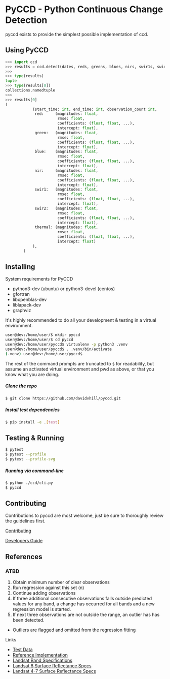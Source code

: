# PyCCD - Python Continuous Change Detection
pyccd exists to provide the simplest possible implementation of ccd.

## Using PyCCD
```python
>>> import ccd
>>> results = ccd.detect(dates, reds, greens, blues, nirs, swir1s, swir2s, thermals, qas)
>>> 
>>> type(results)
tuple
>>> type(results[0])
collections.namedtuple
>>>
>>> results[0]
(
            (start_time: int, end_time: int, observation_count int,
             red:     (magnitudes: float,
                       rmse: float,
                       coefficients: (float, float, ...),
                       intercept: float),
             green:   (magnitudes: float,
                       rmse: float,
                       coefficients: (float, float, ...),
                       intercept: float),
             blue:    (magnitudes: float,
                       rmse: float,
                       coefficients: (float, float, ...),
                       intercept: float),
             nir:     (magnitudes: float,
                       rmse: float,
                       coefficients: (float, float, ...),
                       intercept: float),
             swir1:   (magnitudes: float,
                       rmse: float,
                       coefficients: (float, float, ...),
                       intercept: float),
             swir2:   (magnitudes: float,
                       rmse: float,
                       coefficients: (float, float, ...),
                       intercept: float),
             thermal: (magnitudes: float,
                       rmse: float,
                       coefficients: (float, float, ...),
                       intercept: float)
            ),
        )
```

## Installing
System requirements for PyCCD
* python3-dev (ubuntu) or python3-devel (centos)
* gfortran
* libopenblas-dev
* liblapack-dev
* graphviz

It's highly recommended to do all your development & testing in a virtual environment.
```bash
user@dev:/home/user/$ mkdir pyccd
user@dev:/home/user/$ cd pyccd
user@dev:/home/user/pyccd$ virtualenv -p python3 .venv
user@dev:/home/user/pyccd$ . .venv/bin/activate
(.venv) user@dev:/home/user/pyccd$
```

The rest of the command prompts are truncated to ```$``` for readability, but assume an activated virtual environment and pwd as above, or that you know what you are doing.

##### Clone the repo
```bash
$ git clone https://github.com/davidvhill/pyccd.git
```

##### Install test dependencies
```bash
$ pip install -e .[test]
```

## Testing & Running
```bash
$ pytest
$ pytest --profile
$ pytest --profile-svg
```

##### Running via command-line
```bash
$ python ./ccd/cli.py
$ pyccd
```

## Contributing
Contributions to pyccd are most welcome, just be sure to thoroughly review the guidelines first.

[Contributing](docs/CONTRIBUTING.md)

[Developers Guide](docs/DEVELOPING.md)


## References

### ATBD
1. Obtain minimum number of clear observations
2. Run regression against this set (n)
3. Continue adding observations
4. If three additional consecutive observations falls outside predicted
   values for any band, a change has occurred for all bands
   and a new regression model is started.
5. If next three observations are not outside the range, an outlier has
    has been detected.
* Outliers are flagged and omitted from the regression fitting

Links
* [Test Data](docs/TestData.md)
* [Reference Implementation](https://github.com/USGS-EROS/matlab-ccdc/blob/master/TrendSeasonalFit_v12_30ARDLine.m)
* [Landsat Band Specifications](http://landsat.usgs.gov/band_designations_landsat_satellites.php)
* [Landsat 8 Surface Reflectance Specs](http://landsat.usgs.gov/documents/provisional_lasrc_product_guide.pdf)
* [Landsat 4-7 Surface Reflectance Specs](http://landsat.usgs.gov/documents/cdr_sr_product_guide.pdf)
